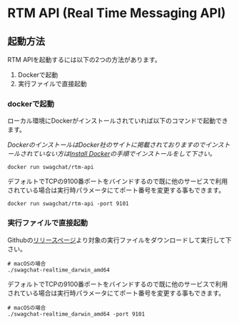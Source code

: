 # RTM API (Real Time Messaging API)

## 起動方法

RTM APIを起動するには以下の2つの方法があります。

1. Dockerで起動
1. 実行ファイルで直接起動

### dockerで起動

ローカル環境にDockerがインストールされていれば以下のコマンドで起動できます。

*DockerのインストールはDocker社のサイトに掲載されておりますのでインストールされていない方は[Install Docker](https://docs.docker.com/engine/installation/)の手順でインストールをして下さい。*

```
docker run swagchat/rtm-api
```

デフォルトでTCPの9100番ポートをバインドするので既に他のサービスで利用されている場合は実行時パラメータにてポート番号を変更する事もできます。

```
docker run swagchat/rtm-api -port 9101
```

### 実行ファイルで直接起動

Githubの[リリースページ](https://github.com/fairway-corp/swagchat-rtm-api/releases)より対象の実行ファイルをダウンロードして実行して下さい。

```
# macOSの場合
./swagchat-realtime_darwin_amd64
```

デフォルトでTCPの9100番ポートをバインドするので既に他のサービスで利用されている場合は実行時パラメータにてポート番号を変更する事もできます。

```
# macOSの場合
./swagchat-realtime_darwin_amd64 -port 9101
```
